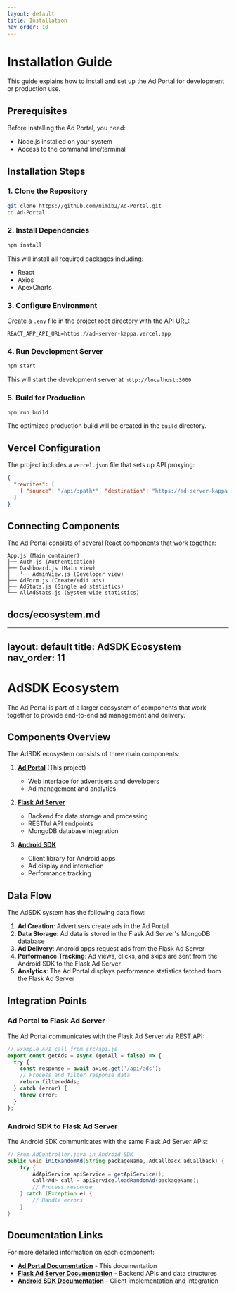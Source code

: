 ```yaml
---
layout: default
title: Installation
nav_order: 10
---
```

# Installation Guide

This guide explains how to install and set up the Ad Portal for development or production use.

## Prerequisites

Before installing the Ad Portal, you need:

- Node.js installed on your system
- Access to the command line/terminal

## Installation Steps

### 1. Clone the Repository

```bash
git clone https://github.com/nimib2/Ad-Portal.git
cd Ad-Portal
```

### 2. Install Dependencies

```bash
npm install
```

This will install all required packages including:
- React
- Axios
- ApexCharts

### 3. Configure Environment

Create a `.env` file in the project root directory with the API URL:

```
REACT_APP_API_URL=https://ad-server-kappa.vercel.app
```

### 4. Run Development Server

```bash
npm start
```

This will start the development server at `http://localhost:3000`

### 5. Build for Production

```bash
npm run build
```

The optimized production build will be created in the `build` directory.

## Vercel Configuration

The project includes a `vercel.json` file that sets up API proxying:

```json
{
  "rewrites": [
    { "source": "/api/:path*", "destination": "https://ad-server-kappa.vercel.app/:path*" }
  ]
}
```

## Connecting Components

The Ad Portal consists of several React components that work together:

```
App.js (Main container)
├── Auth.js (Authentication)
├── Dashboard.js (Main view)
│   └── AdminView.js (Developer view)
├── AdForm.js (Create/edit ads)
├── AdStats.js (Single ad statistics)
└── AllAdStats.js (System-wide statistics)
```

## docs/ecosystem.md

---
layout: default
title: AdSDK Ecosystem
nav_order: 11
---
# AdSDK Ecosystem

The Ad Portal is part of a larger ecosystem of components that work together to provide end-to-end ad management and delivery.

## Components Overview

The AdSDK ecosystem consists of three main components:

1. **[Ad Portal](https://nimib2.github.io/Ad-Portal/)** (This project)
   - Web interface for advertisers and developers
   - Ad management and analytics

2. **[Flask Ad Server](https://nimib2.github.io/Ad-Server/)**
   - Backend for data storage and processing
   - RESTful API endpoints
   - MongoDB database integration

3. **[Android SDK](https://nimib2.github.io/Android-SDK-Ads/)**
   - Client library for Android apps
   - Ad display and interaction
   - Performance tracking

## Data Flow

The AdSDK system has the following data flow:

1. **Ad Creation**: Advertisers create ads in the Ad Portal
2. **Data Storage**: Ad data is stored in the Flask Ad Server's MongoDB database
3. **Ad Delivery**: Android apps request ads from the Flask Ad Server
4. **Performance Tracking**: Ad views, clicks, and skips are sent from the Android SDK to the Flask Ad Server
5. **Analytics**: The Ad Portal displays performance statistics fetched from the Flask Ad Server

## Integration Points

### Ad Portal to Flask Ad Server

The Ad Portal communicates with the Flask Ad Server via REST API:

```javascript
// Example API call from src/api.js
export const getAds = async (getAll = false) => {
  try {
    const response = await axios.get('/api/ads');
    // Process and filter response data
    return filteredAds;
  } catch (error) {
    throw error;
  }
};
```

### Android SDK to Flask Ad Server

The Android SDK communicates with the same Flask Ad Server APIs:

```java
// From AdController.java in Android SDK
public void initRandomAd(String packageName, AdCallback adCallback) {
    try {
        AdApiService apiService = getApiService();
        Call<Ad> call = apiService.loadRandomAd(packageName);
        // Process response
    } catch (Exception e) {
        // Handle errors
    }
}
```

## Documentation Links

For more detailed information on each component:

- **[Ad Portal Documentation](https://nimib2.github.io/Ad-Portal/)** - This documentation
- **[Flask Ad Server Documentation](https://nimib2.github.io/Ad-Server/)** - Backend APIs and data structures
- **[Android SDK Documentation](https://nimib2.github.io/Android-SDK-Ads/)** - Client implementation and integration
